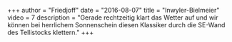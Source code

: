 +++
author = "Friedjoff"
date = "2016-08-07"
title = "Inwyler-Bielmeier"
video = 7
description = "Gerade rechtzeitig klart das Wetter auf und wir können bei herrlichem Sonnenschein diesen Klassiker durch die SE-Wand des Tellistocks klettern."
+++
